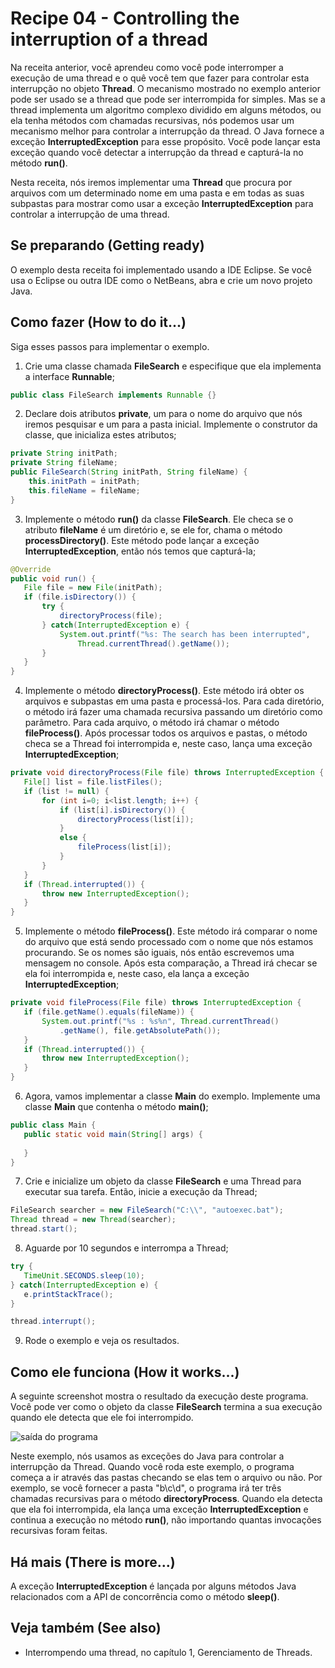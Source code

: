 # Recipe 04 - Controlling the interruption of a thread
Na receita anterior, você aprendeu como você pode interromper a execução de uma thread e o quê você
tem que fazer para controlar esta interrupção no objeto **Thread**. O mecanismo mostrado no exemplo anterior
pode ser usado se a thread que pode ser interrompida for simples. Mas se a thread implementa um algoritmo
complexo dividido em alguns métodos, ou ela tenha métodos com chamadas recursivas, nós podemos usar um
mecanismo melhor para controlar a interrupção da thread. O Java fornece a exceção **InterruptedException**
para esse propósito. Você pode lançar esta exceção quando você detectar a interrupção da thread e 
capturá-la no método **run()**.

Nesta receita, nós iremos implementar uma **Thread** que procura por arquivos com um determinado nome em uma
pasta e em todas as suas subpastas para mostrar como usar a exceção **InterruptedException** para controlar
a interrupção de uma thread.

## Se preparando (Getting ready)
O exemplo desta receita foi implementado usando a IDE Eclipse. Se você usa o Eclipse ou outra IDE como
o NetBeans, abra e crie um novo projeto Java.

## Como fazer (How to do it...)
Siga esses passos para implementar o exemplo.
 1. Crie uma classe chamada **FileSearch** e especifique que ela implementa a interface **Runnable**;
```java
public class FileSearch implements Runnable {}
```

 2. Declare dois atributos **private**, um para o nome do arquivo que nós iremos pesquisar e um para
a pasta inicial. Implemente o construtor da classe, que inicializa estes atributos;
```java
private String initPath;
private String fileName;
public FileSearch(String initPath, String fileName) {
    this.initPath = initPath;
    this.fileName = fileName;
}
```

 3. Implemente o método **run()** da classe **FileSearch**. Ele checa se o atributo **fileName** é
um diretório e, se ele for, chama o método **processDirectory()**. Este método pode lançar a exceção
**InterruptedException**, então nós temos que capturá-la;
 ```java
@Override
public void run() {
    File file = new File(initPath);
    if (file.isDirectory()) {
        try {
            directoryProcess(file);
        } catch(InterruptedException e) {
            System.out.printf("%s: The search has been interrupted",
                Thread.currentThread().getName());
        }
    }
}
```

 4. Implemente o método **directoryProcess()**. Este método irá obter os arquivos e subpastas em uma
pasta e processá-los. Para cada diretório, o método irá fazer uma chamada recursiva passando um diretório
como parâmetro. Para cada arquivo, o método irá chamar o método **fileProcess()**. Após processar todos
os arquivos e pastas, o método checa se a Thread foi interrompida e, neste caso, lança uma exceção
**InterruptedException**;
 ```java
private void directoryProcess(File file) throws InterruptedException {
    File[] list = file.listFiles();
    if (list != null) {
        for (int i=0; i<list.length; i++) {
            if (list[i].isDirectory()) {
                directoryProcess(list[i]);
            }
            else {
                fileProcess(list[i]);
            }
        }
    }
    if (Thread.interrupted()) {
        throw new InterruptedException();
    }
}
```

 5. Implemente o método **fileProcess()**. Este método irá comparar o nome do arquivo que está sendo
processado com o nome que nós estamos procurando. Se os nomes são iguais, nós então escrevemos uma mensagem
no console. Após esta comparação, a Thread irá checar se ela foi interrompida e, neste caso, ela lança
a exceção **InterruptedException**;
 ```java
private void fileProcess(File file) throws InterruptedException {
    if (file.getName().equals(fileName)) {
        System.out.printf("%s : %s%n", Thread.currentThread()
            .getName(), file.getAbsolutePath());
    }
    if (Thread.interrupted()) {
        throw new InterruptedException();
    }
}
```

 6. Agora, vamos implementar a classe **Main** do exemplo. Implemente uma classe **Main** que contenha 
o método **main()**;
 ```java
public class Main {
    public static void main(String[] args) {
        
    }
}
```

 7. Crie e inicialize um objeto da classe **FileSearch** e uma Thread para executar sua tarefa. Então,
inicie a execução da Thread;
 ```java
FileSearch searcher = new FileSearch("C:\\", "autoexec.bat");
Thread thread = new Thread(searcher);
thread.start();
```

 8. Aguarde por 10 segundos e interrompa a Thread;
 ```java
try {
    TimeUnit.SECONDS.sleep(10);
} catch(InterruptedException e) {
    e.printStackTrace();
}

thread.interrupt();
```

 9. Rode o exemplo e veja os resultados.

## Como ele funciona (How it works...)
A seguinte screenshot mostra o resultado da execução deste programa. Você pode ver como o objeto da classe
**FileSearch** termina a sua execução quando ele detecta que ele foi interrompido.

![saída do programa]()

Neste exemplo, nós usamos as exceções do Java para controlar a interrupção da Thread. Quando você roda este
exemplo, o programa começa a ir através das pastas checando se elas tem o arquivo ou não. Por exemplo, se 
você fornecer a pasta "b\c\d", o programa irá ter três chamadas recursivas para o método 
**directoryProcess**. Quando ela detecta que ela foi interrompida, ela lança uma exceção 
**InterruptedException** e continua a execução no método **run()**, não importando quantas invocações
recursivas foram feitas.

## Há mais (There is more...)
A exceção **InterruptedException** é lançada por alguns métodos Java relacionados com a API de concorrência
como o método **sleep()**.

## Veja também (See also)
- Interrompendo uma thread, no capítulo 1, Gerenciamento de Threads.
